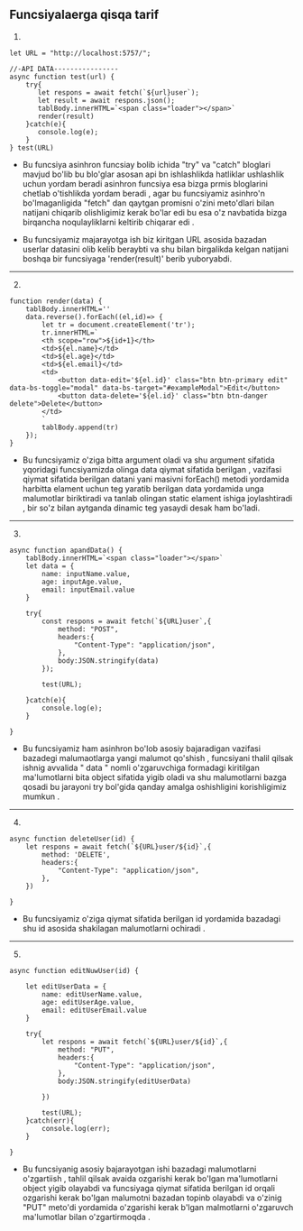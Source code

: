 ## Funcsiyalaerga qisqa tarif

1. 

```
let URL = "http://localhost:5757/";

//-API DATA----------------
async function test(url) {
    try{
       let respons = await fetch(`${url}user`);
       let result = await respons.json();
       tablBody.innerHTML=`<span class="loader"></span>`
       render(result)
    }catch(e){
       console.log(e);
    }
} test(URL)
```

- Bu funcsiya asinhron funcsiay bolib ichida "try"  va "catch" bloglari mavjud bo'lib bu blo'glar asosan api bn ishlashlikda hatliklar ushlashlik uchun yordam beradi asinhron funcsiya esa bizga prmis bloglarini chetlab o'tishlikda yordam beradi , agar bu funcsiyamiz asinhro'n bo'lmaganligida "fetch"  dan qaytgan promisni o'zini meto'dlari bilan natijani chiqarib olishligimiz kerak bo'lar edi bu esa o'z navbatida bizga birqancha noqulayliklarni keltirib chiqarar edi .

- Bu funcsiyamiz majarayotga ish biz kiritgan URL asosida bazadan userlar datasini olib kelib beraybti va shu bilan birgalikda kelgan natijani boshqa bir funcsiyaga 'render(result)' berib yuboryabdi.

<hr>

2. 

```
function render(data) {
    tablBody.innerHTML=''
    data.reverse().forEach((el,id)=> {
        let tr = document.createElement('tr');
        tr.innerHTML=`
        <th scope="row">${id+1}</th>
        <td>${el.name}</td>
        <td>${el.age}</td>
        <td>${el.email}</td>
        <td>
            <button data-edit='${el.id}' class="btn btn-primary edit" data-bs-toggle="modal" data-bs-target="#exampleModal">Edit</button>
            <button data-delete='${el.id}' class="btn btn-danger delete">Delete</button>
        </td>
        `
        tablBody.append(tr)
    });
}
```

- Bu funcsiyamiz o'ziga bitta argument oladi va shu argument sifatida yqoridagi funcsiyamizda olinga data qiymat sifatida berilgan , vazifasi qiymat sifatida berilgan datani yani masivni forEach() metodi yordamida harbitta elament uchun  teg yaratib berilgan data yordamida unga malumotlar biriktiradi va tanlab olingan static elament ishiga joylashtiradi , bir so'z bilan aytganda dinamic teg yasaydi desak ham bo'ladi.

<hr>

3. 

```
async function apandData() {
    tablBody.innerHTML=`<span class="loader"></span>`
    let data = {
        name: inputName.value,
        age: inputAge.value,
        email: inputEmail.value
    }
    
    try{
        const respons = await fetch(`${URL}user`,{
            method: "POST",
            headers:{
                "Content-Type": "application/json",
            },
            body:JSON.stringify(data)
        });
        
        test(URL);     

    }catch(e){
        console.log(e);
    }
   
}
```
- Bu funcsiyamiz ham asinhron bo'lob asosiy bajaradigan vazifasi bazadegi malumaotlarga yangi malumot qo'shish , funcsiyani thalil qilsak ishnig avvalida " data " nomli o'zgaruvchiga formadagi kiritilgan ma'lumotlarni bita object sifatida yigib oladi va shu malumotlarni bazga qosadi bu jarayoni try bol'gida qanday amalga oshishligini korishligimiz mumkun .

<hr>

4. 

```
async function deleteUser(id) {
    let respons = await fetch(`${URL}user/${id}`,{
        method: 'DELETE',
        headers:{
            "Content-Type": "application/json",
        },
    })

}
```

- Bu funcsiyamiz o'ziga qiymat sifatida berilgan id yordamida bazadagi shu id asosida shakilagan malumotlarni ochiradi .

<hr>

5. 

```
async function editNuwUser(id) {

    let editUserData = {
        name: editUserName.value,
        age: editUserAge.value,
        email: editUserEmail.value
    }

    try{
        let respons = await fetch(`${URL}user/${id}`,{
            method: "PUT",
            headers:{
                "Content-Type": "application/json",
            },
            body:JSON.stringify(editUserData)
            
        })

        test(URL);
    }catch(err){
        console.log(err);
    }

}
```

- Bu funcsiyanig asosiy bajarayotgan ishi bazadagi malumotlarni o'zgartiish , tahlil qilsak avaida ozgarishi kerak bo'lgan ma'lumotlarni object yigib olayabdi va funcsiyaga qiymat sifatida berilgan id orqali ozgarishi kerak bo'lgan malumotni bazadan topinb olayabdi va o'zinig "PUT" meto'di yordamida o'zgarishi kerak b'lgan malmotlarni o'zgaruvch ma'lumotlar bilan o'zgartirmoqda .
